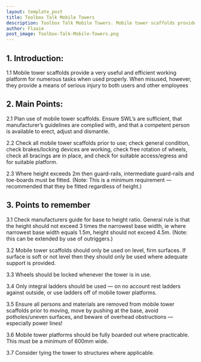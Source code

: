 ```yaml
---
layout: template_post
title: Toolbox Talk Mobile Towers
description: Toolbox Talk Mobile Towers. Mobile tower scaffolds provide a very useful and efficient working platform for numerous tasks when used properly.
author: Flaaim
post_image: Toolbox-Talk-Mobile-Towers.png
---
```



## 1. Introduction:

1.1 Mobile tower scaffolds provide a very useful and efficient working platform for numerous tasks when used properly. When misused, however, they provide a means of serious injury to both users and other employees


## 2. Main Points:

2.1 Plan use of mobile tower scaffolds. Ensure SWL’s are sufficient, that manufacturer’s guidelines are complied with, and that a competent person is available to erect, adjust and dismantle.

2.2 Check all mobile tower scaffolds prior to use; check general condition, check brakes/locking devices are working, check free rotation of wheels, check all bracings are in place, and check for suitable access/egress and for suitable platform.

2.3 Where height exceeds 2m then guard-rails, intermediate guard-rails and toe-boards must be fitted. (Note: This is a minimum requirement — recommended that they be fitted regardless of height.)


## 3. Points to remember

3.1 Check manufacturers guide for base to height ratio. General rule is that the height should not exceed 3 times the narrowest base width, ie where narrowest base width equals 1.5m, height should not exceed 4.5m. (Note: this can be extended by use of outriggers.)

3.2 Mobile tower scaffolds should only be used on level, firm surfaces. If surface is soft or not level then they should only be used where adequate support is provided.

3.3 Wheels should be locked whenever the tower is in use.

3.4 Only integral ladders should be used — on no account rest ladders against outside, or use ladders off of mobile tower platforms.

3.5 Ensure all persons and materials are removed from mobile tower scaffolds prior to moving, move by pushing at the base, avoid potholes/uneven surfaces, and beware of overhead obstructions — especially power lines!

3.6 Mobile tower platforms should be fully boarded out where practicable. This must be a minimum of 600mm wide.

3.7 Consider tying the tower to structures where applicable.

